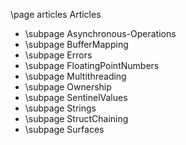 \page articles Articles

- \subpage Asynchronous-Operations
- \subpage BufferMapping
- \subpage Errors
- \subpage FloatingPointNumbers
- \subpage Multithreading
- \subpage Ownership
- \subpage SentinelValues
- \subpage Strings
- \subpage StructChaining
- \subpage Surfaces
